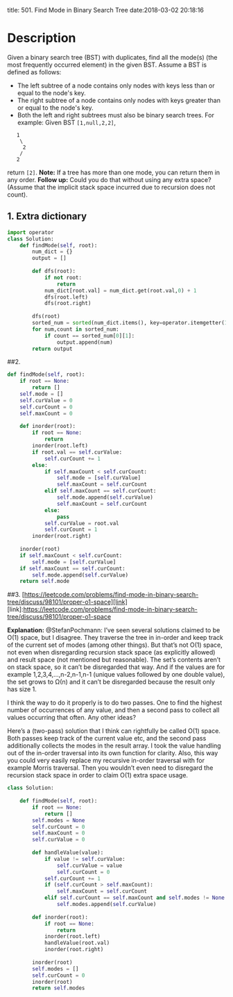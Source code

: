 title: 501. Find Mode in Binary Search Tree
date:2018-03-02 20:18:16

# Description
Given a binary search tree (BST) with duplicates, find all the mode(s) (the most frequently occurred element) in the given BST.
Assume a BST is defined as follows:
- The left subtree of a node contains only nodes with keys less than or equal to the node's key.
- The right subtree of a node contains only nodes with keys greater than or equal to the node's key.
- Both the left and right subtrees must also be binary search trees.
For example:
Given BST `[1,null,2,2]`,
```
   1
    \
     2
    /
   2
```
return `[2]`.
**Note:** If a tree has more than one mode, you can return them in any order.
**Follow up:** Could you do that without using any extra space? (Assume that the implicit stack space incurred due to recursion does not count).

## 1. Extra dictionary
```python
import operator
class Solution:
    def findMode(self, root):
        num_dict = {}
        output = []
        
        def dfs(root):
            if not root:
                return
            num_dict[root.val] = num_dict.get(root.val,0) + 1
            dfs(root.left)
            dfs(root.right)
            
        dfs(root)
        sorted_num = sorted(num_dict.items(), key=operator.itemgetter(1),reverse = True)
        for num,count in sorted_num:
            if count == sorted_num[0][1]:
                output.append(num)
        return output
```


##2.
```python
def findMode(self, root):
    if root == None:
        return []
    self.mode = []
    self.curValue = 0
    self.curCount = 0
    self.maxCount = 0
    
    def inorder(root):
        if root == None:
            return
        inorder(root.left)
        if root.val == self.curValue:
            self.curCount += 1
        else:
            if self.maxCount < self.curCount:
                self.mode = [self.curValue]
                self.maxCount = self.curCount
            elif self.maxCount == self.curCount:
                self.mode.append(self.curValue)
                self.maxCount = self.curCount
            else:
                pass
            self.curValue = root.val
            self.curCount = 1
        inorder(root.right)
        
    inorder(root)
    if self.maxCount < self.curCount:
        self.mode = [self.curValue]
    if self.maxCount == self.curCount:
        self.mode.append(self.curValue)
    return self.mode
```

##3. [https://leetcode.com/problems/find-mode-in-binary-search-tree/discuss/98101/proper-o1-space][link]
[link]:https://leetcode.com/problems/find-mode-in-binary-search-tree/discuss/98101/proper-o1-space

**Explanation:**
@StefanPochmann:
I’ve seen several solutions claimed to be O(1) space, but I disagree. They traverse the tree in in-order and keep track of the current set of modes (among other things). But that’s not O(1) space, not even when disregarding recursion stack space (as explicitly allowed) and result space (not mentioned but reasonable). The set’s contents aren’t on stack space, so it can’t be disregarded that way. And if the values are for example 1,2,3,4,…,n-2,n-1,n-1 (unique values followed by one double value), the set grows to Ω(n) and it can’t be disregarded because the result only has size 1.

I think the way to do it properly is to do two passes. One to find the highest number of occurrences of any value, and then a second pass to collect all values occurring that often. Any other ideas?

Here’s a (two-pass) solution that I think can rightfully be called O(1) space. Both passes keep track of the current value etc, and the second pass additionally collects the modes in the result array. I took the value handling out of the in-order traversal into its own function for clarity. Also, this way you could very easily replace my recursive in-order traversal with for example Morris traversal. Then you wouldn’t even need to disregard the recursion stack space in order to claim O(1) extra space usage.
```python
class Solution:
    
    def findMode(self, root):
        if root == None:
            return []
        self.modes = None
        self.curCount = 0
        self.maxCount = 0
        self.curValue = 0
        
        def handleValue(value):
            if value != self.curValue:
                self.curValue = value
                self.curCount = 0
            self.curCount += 1
            if (self.curCount > self.maxCount):
                self.maxCount = self.curCount
            elif self.curCount == self.maxCount and self.modes != None:
                self.modes.append(self.curValue)
        
        def inorder(root):
            if root == None:
                return
            inorder(root.left)
            handleValue(root.val)
            inorder(root.right)
            
        inorder(root)
        self.modes = []
        self.curCount = 0
        inorder(root)
        return self.modes
```
